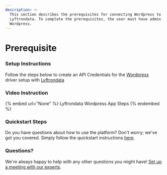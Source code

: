 ```yaml
---
description: >-
  This section describes the prerequisites for connecting Wordpress to
  Lyftrondata. To complete the prerequisites, the user must have admin access to
  Wordpress.
---
```


# Prerequisite

<mark style="color:blue;"></mark>

### Setup Instructions

Follow the steps below to create an API Credentials for the [Wordpress](None) driver setup with [Lyftrondata](https://www.lyftrondata.com)

### Video Instruction

{% embed url="None" %}
Lyftrondata Wordpress App Steps
{% endembed %}

### Quickstart Steps

Do you have questions about how to use the platform? Don't worry; we've got you covered. Simply follow the quickstart instructions [here](README.md).

### Questions? <a href="#questions" id="questions"></a>

We're always happy to help with any other questions you might have! [Set up a meeting with our experts](https://www.lyftrondata.com/book-a-meeting/).

